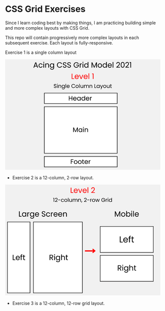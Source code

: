 # CSS Grid Exercises

Since I learn coding best by making things, I am practicing building simple and more complex layouts with CSS Grid. 

This repo will contain progressively more complex layouts in each subsequent exercise. Each layout is fully-responsive.

Exercise 1 is a single column layout

![Image of Single Column Layout](https://github.com/jeremysb1/cssgrid_practice/blob/main/cssgrid_exercise1/grid1Layout.png)

- Exercise 2 is a 12-column, 2-row layout.

![Image of 12-Column, 2-row Layout](https://github.com/jeremysb1/cssgrid_practice/blob/main/cssgrid_2/grid2layout.png)

- Exercise 3 is a 12-column, 12-row grid layout.
